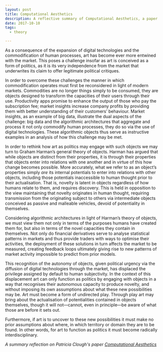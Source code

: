 ```yaml
---
layout: post
title: Computational Aesthetics
description: A reflective summary of Computational Aesthetics, a paper by Patricia Clough.
date: 2017-10-10
tags:
  - theory

---
```


As a consequence of the expansion of digital technologies and the commodification of human processes, art has become ever more entwined with the market. This poses a challenge insofar as art is conceived as a form of politics, as it is its very independence from the market that underwrites its claim to offer legitimate political critiques.

<!--break-->

In order to overcome these challenges the manner in which commodification operates must first be reconsidered in light of modern markets. Commodities are no longer things simply to be consumed, they are objects designed to transform the capacities of their users through their use. Productivity apps promise to enhance the output of those who pay the subscription fee; market insights increase company profits by providing them with better understanding of their customers’ behaviour. Market insights, as an example of big data, illustrate the dual aspects of the challenge: big data and the algorithmic architectures that aggregate and process it not only commodify human processes, they do so via the use of digital technologies. These algorithmic objects thus serve as instructive examples in an analysis of how this challenge may be met.

In order to rethink how art as politics may engage with such objects we may turn to Graham Harman’s general theory of objects. Harman has argued that while objects are distinct from their properties, it is through their properties that objects enter into relations with one another and in virtue of this how change becomes possible. More accurately, what we refer to as an object’s properties simply <i>are</i> its internal potentials to enter into relations with other objects, including those potentials inaccessible to human thought prior to their actualisation. That is, novelty is latent in objects regardless of how humans relate to them, and requires discovery. This is held in opposition to the view maintaining that novelty originates in human thought, requiring transmission from the originating subject to others via intermediate objects conceived as passive and malleable vehicles, devoid of potentiality in themselves.

Considering algorithmic architectures in light of Harman’s theory of objects, we must view them not only in terms of the purposes humans have created them for, but also in terms of the novel capacities they contain in themselves. Not only do financial derivatives serve to analyse statistical patterns in markets and thus provide traders with ways to optimise their activities, the deployment of these solutions in turn affects the market to be measured, creating feedback loops ultimately giving rise to new patterns of market activity impossible to predict from prior models.

This recognition of the autonomy of objects, given political urgency via the diffusion of digital technologies through the market, has displaced the privilege assigned by default to human subjectivity. In the context of this displacement art can only function as politics by engaging with objects in a way that recognises their autonomous capacity to produce novelty, and without imposing its own assumptions about what these new possibilities may be. Art must become a form of undirected play. Through play art may bring about the actualisation of potentialities contained in objects themselves, though it will not—cannot, even in principle—be aware of what those are before it sets out.

Furthermore, if art is to uncover to these new possibilities it must make no prior assumptions about where, in which territory or domain they are to be found. In other words, for art to function as politics it must become radically interdisciplinary.

<i>A summary reflection on Patricia Clough's paper <a href="https://www.academia.edu/7336925/Computational_Aesthetics">Computational Aesthetics</a></i>
